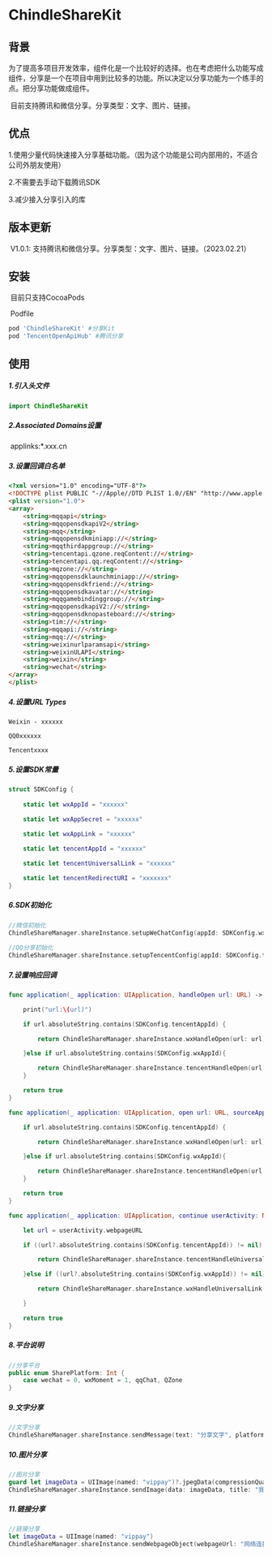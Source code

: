 # ChindleShareKit



## 背景

​	为了提高多项目开发效率，组件化是一个比较好的选择。也在考虑把什么功能写成组件，分享是一个在项目中用到比较多的功能。所以决定以分享功能为一个练手的点。把分享功能做成组件。

​	目前支持腾讯和微信分享。分享类型：文字、图片、链接。



## 优点

1.使用少量代码快速接入分享基础功能。（因为这个功能是公司内部用的，不适合公司外朋友使用）

2.不需要去手动下载腾讯SDK

3.减少接入分享引入的库



## 版本更新

​	V1.0.1:  支持腾讯和微信分享。分享类型：文字、图片、链接。（2023.02.21）



## 安装

​	目前只支持CocoaPods

​	Podfile

```ruby
pod 'ChindleShareKit' #分享Kit
pod 'TencentOpenApiHub' #腾讯分享
```

### 

## 使用



##### 1.引入头文件

```swift
import ChindleShareKit
```



##### 2.**Associated Domains设置**

​	applinks:*.xxx.cn



##### 3.设置回调白名单

```html
<?xml version="1.0" encoding="UTF-8"?>
<!DOCTYPE plist PUBLIC "-//Apple//DTD PLIST 1.0//EN" "http://www.apple.com/DTDs/PropertyList-1.0.dtd">
<plist version="1.0">
<array>
	<string>mqqapi</string>
	<string>mqqopensdkapiV2</string>
	<string>mqq</string>
	<string>mqqopensdkminiapp://</string>
	<string>mqqthirdappgroup://</string>
	<string>tencentapi.qzone.reqContent://</string>
	<string>tencentapi.qq.reqContent://</string>
	<string>mqzone://</string>
	<string>mqqopensdklaunchminiapp://</string>
	<string>mqqopensdkfriend://</string>
	<string>mqqopensdkavatar://</string>
	<string>mqqgamebindinggroup://</string>
	<string>mqqopensdkapiV2://</string>
	<string>mqqopensdknopasteboard://</string>
	<string>tim://</string>
	<string>mqqapi://</string>
	<string>mqq://</string>
	<string>weixinurlparamsapi</string>
	<string>weixinULAPI</string>
	<string>weixin</string>
	<string>wechat</string>
</array>
</plist>
```



##### 4.设置URL Types

```
Weixin - xxxxxx

QQ0xxxxxx

Tencentxxxx
```



##### 5.设置SDK常量

```swift
struct SDKConfig {
    
    static let wxAppId = "xxxxxx"
    
    static let wxAppSecret = "xxxxxx"

    static let wxAppLink = "xxxxxx"

    static let tencentAppId = "xxxxxx"

    static let tencentUniversalLink = "xxxxxx"

    static let tencentRedirectURI = "xxxxxxx"
}
```



##### 6.SDK初始化

```swift
//微信初始化
ChindleShareManager.shareInstance.setupWeChatConfig(appId: SDKConfig.wxAppId, appSecret: SDKConfig.wxAppSecret, appLink: SDKConfig.wxAppLink)
        
//QQ分享初始化
ChindleShareManager.shareInstance.setupTencentConfig(appId: SDKConfig.tencentAppId, universalLink: SDKConfig.tencentUniversalLink, redirectURI: SDKConfig.tencentRedirectURI)
```



##### 7.设置响应回调

```swift
func application(_ application: UIApplication, handleOpen url: URL) -> Bool {

    print("url:\(url)")

    if url.absoluteString.contains(SDKConfig.tencentAppId) {

        return ChindleShareManager.shareInstance.wxHandleOpen(url: url)

    }else if url.absoluteString.contains(SDKConfig.wxAppId){

        return ChindleShareManager.shareInstance.tencentHandleOpen(url: url)
    }

    return true
}

func application(_ application: UIApplication, open url: URL, sourceApplication: String?, annotation: Any) -> Bool {

    if url.absoluteString.contains(SDKConfig.tencentAppId) {

        return ChindleShareManager.shareInstance.wxHandleOpen(url: url)

    }else if url.absoluteString.contains(SDKConfig.wxAppId){

        return ChindleShareManager.shareInstance.tencentHandleOpen(url: url)
    }

    return true
}

func application(_ application: UIApplication, continue userActivity: NSUserActivity, restorationHandler: @escaping ([UIUserActivityRestoring]?) -> Void) -> Bool {

    let url = userActivity.webpageURL

    if ((url?.absoluteString.contains(SDKConfig.tencentAppId)) != nil) {

        return ChindleShareManager.shareInstance.tencentHandleUniversalLink(url: url ?? URL(string: "")!)

    }else if ((url?.absoluteString.contains(SDKConfig.wxAppId)) != nil){

        return ChindleShareManager.shareInstance.wxHandleUniversalLink(userActivity: userActivity)

    }

    return true
}
```



##### 8.平台说明

```swift
//分享平台
public enum SharePlatform: Int {
    case wechat = 0, wxMoment = 1, qqChat, QZone
}
```



##### 9.文字分享

```swift
//文字分享
ChindleShareManager.shareInstance.sendMessage(text: "分享文字", platform: .qqChat)
```



##### 10.图片分享

```Swift
//图片分享
guard let imageData = UIImage(named: "vippay")?.jpegData(compressionQuality: 0.7) else { return }
ChindleShareManager.shareInstance.sendImage(data: imageData, title: "我是标题", description: "我是描述", platform: .wechat)
```



##### 11.链接分享

```swift
//链接分享
let imageData = UIImage(named: "vippay")
ChindleShareManager.shareInstance.sendWebpageObject(webpageUrl: "网络连接", title: "我是标题", description: "我是描述", thumbImage: "vippay", platform: .wechat)
```

